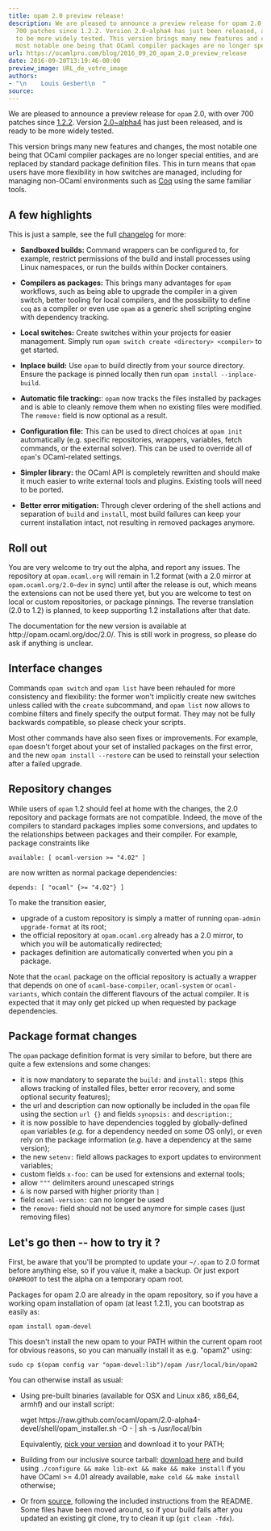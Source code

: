 ```yaml
---
title: opam 2.0 preview release!
description: We are pleased to announce a preview release for opam 2.0, with over
  700 patches since 1.2.2. Version 2.0~alpha4 has just been released, and is ready
  to be more widely tested. This version brings many new features and changes, the
  most notable one being that OCaml compiler packages are no longer spe...
url: https://ocamlpro.com/blog/2016_09_20_opam_2.0_preview_release
date: 2016-09-20T13:19:46-00:00
preview_image: URL_de_votre_image
authors:
- "\n    Louis Gesbert\n  "
source:
---
```


<p>We are pleased to announce a preview release for <code>opam</code> 2.0, with over 700
patches since <a href="https://opam.ocaml.org/blog/opam-1-2-2-release/">1.2.2</a>. Version
<a href="https://github.com/ocaml/opam/releases/2.0-alpha4">2.0~alpha4</a> has just been
released, and is ready to be more widely tested.</p>
<p>This version brings many new features and changes, the most notable one being
that OCaml compiler packages are no longer special entities, and are replaced
by standard package definition files. This in turn means that <code>opam</code> users have
more flexibility in how switches are managed, including for managing non-OCaml
environments such as <a href="http://coq.io/opam/">Coq</a> using the same familiar tools.</p>
<h2>A few highlights</h2>
<p>This is just a sample, see the full
<a href="https://github.com/ocaml/opam/blob/2.0-alpha4/CHANGES">changelog</a> for more:</p>
<ul>
<li>
<p><strong>Sandboxed builds:</strong> Command wrappers can be configured to, for example,
restrict permissions of the build and install processes using Linux
namespaces, or run the builds within Docker containers.</p>
</li>
<li>
<p><strong>Compilers as packages:</strong> This brings many advantages for <code>opam</code> workflows,
such as being able to upgrade the compiler in a given switch, better tooling for
local compilers, and the possibility to define <code>coq</code> as a compiler or even
use <code>opam</code> as a generic shell scripting engine with dependency tracking.</p>
</li>
<li>
<p><strong>Local switches:</strong> Create switches within your projects for easier
management. Simply run <code>opam switch create &lt;directory&gt; &lt;compiler&gt;</code> to get
started.</p>
</li>
<li>
<p><strong>Inplace build:</strong> Use <code>opam</code> to build directly from
your source directory. Ensure the package is pinned locally then run <code>opam install --inplace-build</code>.</p>
</li>
<li>
<p><strong>Automatic file tracking:</strong>: <code>opam</code> now tracks the files installed by packages
and is able to cleanly remove them when no existing files were modified.
The <code>remove:</code> field is now optional as a result.</p>
</li>
<li>
<p><strong>Configuration file:</strong> This can be used to direct choices at <code>opam init</code>
automatically (e.g. specific repositories, wrappers, variables, fetch
commands, or the external solver). This can be used to override all of <code>opam</code>'s
OCaml-related settings.</p>
</li>
<li>
<p><strong>Simpler library:</strong> the OCaml API is completely rewritten and should make it
much easier to write external tools and plugins. Existing tools will need to be
ported.</p>
</li>
<li>
<p><strong>Better error mitigation:</strong> Through clever ordering of the shell actions and
separation of <code>build</code> and <code>install</code>, most build failures can keep your current
installation intact, not resulting in removed packages anymore.</p>
</li>
</ul>
<h2>Roll out</h2>
<p>You are very welcome to try out the alpha, and report any issues. The repository
at <code>opam.ocaml.org</code> will remain in 1.2 format (with a 2.0 mirror at
<code>opam.ocaml.org/2.0~dev</code> in sync) until after the release is out, which means
the extensions can not be used there yet, but you are welcome to test on local
or custom repositories, or package pinnings. The reverse translation (2.0 to
1.2) is planned, to keep supporting 1.2 installations after that date.</p>
<p>The documentation for the new version is available at
http://opam.ocaml.org/doc/2.0/. This is still work in progress, so please do ask
if anything is unclear.</p>
<h2>Interface changes</h2>
<p>Commands <code>opam switch</code> and <code>opam list</code> have been rehauled for more consistency
and flexibility: the former won't implicitly create new switches unless called
with the <code>create</code> subcommand, and <code>opam list</code> now allows to combine filters and
finely specify the output format. They may not be fully backwards compatible, so
please check your scripts.</p>
<p>Most other commands have also seen fixes or improvements. For example, <code>opam</code>
doesn't forget about your set of installed packages on the first error, and the
new <code>opam install --restore</code> can be used to reinstall your selection after a
failed upgrade.</p>
<h2>Repository changes</h2>
<p>While users of <code>opam</code> 1.2 should feel at home with the changes, the 2.0 repository
and package formats are not compatible. Indeed, the move of the compilers to
standard packages implies some conversions, and updates to the relationships
between packages and their compiler. For example, package constraints like</p>
<pre><code class="language-shell-session">available: [ ocaml-version &gt;= &quot;4.02&quot; ]
</code></pre>
<p>are now written as normal package dependencies:</p>
<pre><code class="language-shell-session">depends: [ &quot;ocaml&quot; {&gt;= &quot;4.02&quot;} ]
</code></pre>
<p>To make the transition easier,</p>
<ul>
<li>upgrade of a custom repository is simply a matter of running <code>opam-admin upgrade-format</code> at its root;
</li>
<li>the official repository at <code>opam.ocaml.org</code> already has a 2.0 mirror, to which
you will be automatically redirected;
</li>
<li>packages definition are automatically converted when you pin a package.
</li>
</ul>
<p>Note that the <code>ocaml</code> package on the official repository is actually a wrapper
that depends on one of <code>ocaml-base-compiler</code>, <code>ocaml-system</code> or
<code>ocaml-variants</code>, which contain the different flavours of the actual compiler.
It is expected that it may only get picked up when requested by package
dependencies.</p>
<h2>Package format changes</h2>
<p>The <code>opam</code> package definition format is very similar to before, but there are
quite a few extensions and some changes:</p>
<ul>
<li>it is now mandatory to separate the <code>build:</code> and <code>install:</code> steps (this allows
tracking of installed files, better error recovery, and some optional security
features);
</li>
<li>the url and description can now optionally be included in the <code>opam</code> file
using the section <code>url {}</code> and fields <code>synopsis:</code> and <code>description:</code>;
</li>
<li>it is now possible to have dependencies toggled by globally-defined <code>opam</code>
variables (<em>e.g.</em> for a dependency needed on some OS only), or even rely on
the package information (<em>e.g.</em> have a dependency at the same version);
</li>
<li>the new <code>setenv:</code> field allows packages to export updates to environment
variables;
</li>
<li>custom fields <code>x-foo:</code> can be used for extensions and external tools;
</li>
<li>allow <code>&quot;&quot;&quot;</code> delimiters around unescaped strings
</li>
<li><code>&amp;</code> is now parsed with higher priority than <code>|</code>
</li>
<li>field <code>ocaml-version:</code> can no longer be used
</li>
<li>the <code>remove:</code> field should not be used anymore for simple cases (just removing
files)
</li>
</ul>
<h2>Let's go then -- how to try it ?</h2>
<p>First, be aware that you'll be prompted to update your <code>~/.opam</code> to 2.0 format
before anything else, so if you value it, make a backup. Or just export
<code>OPAMROOT</code> to test the alpha on a temporary opam root.</p>
<p>Packages for opam 2.0 are already in the opam repository, so if you have a
working opam installation of opam (at least 1.2.1), you can bootstrap as easily
as:</p>
<pre><code class="language-shell-session">opam install opam-devel
</code></pre>
<p>This doesn't install the new opam to your PATH within the current opam root for
obvious reasons, so you can manually install it as e.g. &quot;opam2&quot; using:</p>
<pre><code class="language-shell-session">sudo cp $(opam config var &quot;opam-devel:lib&quot;)/opam /usr/local/bin/opam2
</code></pre>
<p>You can otherwise install as usual:</p>
<ul>
<li>
<p>Using pre-built binaries (available for OSX and Linux x86, x86_64, armhf) and
our install script:</p>
<p>wget https://raw.github.com/ocaml/opam/2.0-alpha4-devel/shell/opam_installer.sh -O - | sh -s /usr/local/bin</p>
<p>Equivalently,
<a href="https://github.com/ocaml/opam/releases/2.0-alpha4">pick your version</a> and
download it to your PATH;</p>
</li>
<li>
<p>Building from our inclusive source tarball:
<a href="https://github.com/ocaml/opam/releases/download/2.0-alpha4/opam-full-2.0-alpha4.tar.gz">download here</a>
and build using <code>./configure &amp;&amp; make lib-ext &amp;&amp; make &amp;&amp; make install</code> if you
have OCaml &gt;= 4.01 already available, <code>make cold &amp;&amp; make install</code> otherwise;</p>
</li>
<li>
<p>Or from <a href="https://github.com/ocaml/opam/tree/2.0-alpha4">source</a>, following the
included instructions from the README. Some files have been moved around, so
if your build fails after you updated an existing git clone, try to clean it
up (<code>git clean -fdx</code>).</p>
</li>
</ul>


